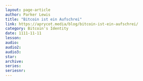 ```yaml
---
layout: page-article
author: Parker Lewis
title: "Bitcoin ist ein Aufschrei"
link: https://aprycot.media/blog/bitcoin-ist-ein-aufschrei/
category: Bitcoin's Identity
date: 1111-11-11
lesson: 
audio: 
audio2: 
audio3: 
star: 
archive: 
series: 
seriesnr: 
---
```

